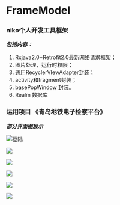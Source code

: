 # FrameModel
### niko个人开发工具框架 
***包括内容：***
1. Rxjava2.0+Retrofit2.0最新网络请求框架；
2. 图片处理，运行时权限；
3. 通用RecyclerVIewAdapter封装；
4. activity和fragment封装；
5. basePopWindow 封装。
6. Realm 数据库

### 运用项目 《青岛地铁电子检察平台》
***部分界面图展示***

![登陆](https://github.com/NikoSoftware/FrameModel/raw/master/image/Screenshot_2017-08-10-15-25-20-162_com.westarsoft.png) 

![](https://github.com/NikoSoftware/FrameModel/raw/master/image/Screenshot_2017-08-10-15-26-57-053_com.westarsoft.png)

![](https://github.com/NikoSoftware/FrameModel/raw/master/image/Screenshot_2017-08-10-15-27-02-736_com.westarsoft.png)

![](https://github.com/NikoSoftware/FrameModel/raw/master/image/Screenshot_2017-08-15-20-04-35-533_com.westarsoft.png)

![](https://github.com/NikoSoftware/FrameModel/raw/master/image/Screenshot_2017-08-15-20-04-42-274_com.westarsoft.png)

![](https://github.com/NikoSoftware/FrameModel/raw/master/image/Screenshot_2017-08-15-20-04-49-041_com.westarsoft.png)
